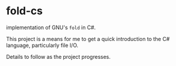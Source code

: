 fold-cs
=======

implementation of GNU's <code>fold</code> in C#.

This project is a means for me to get a quick introduction to the C# language, particularly file I/O.

Details to follow as the project progresses.
